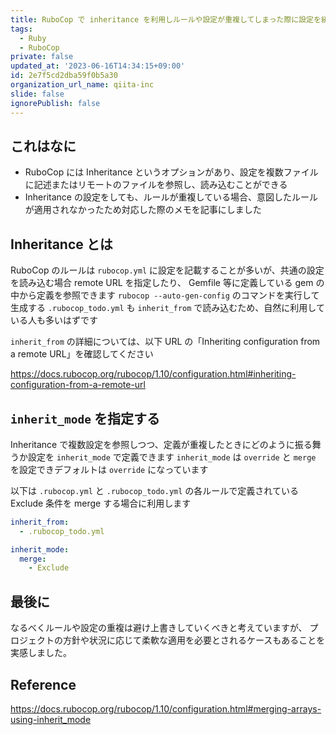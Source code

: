 ```yaml
---
title: RuboCop で inheritance を利用しルールや設定が重複してしまった際に設定を統合する方法
tags:
  - Ruby
  - RuboCop
private: false
updated_at: '2023-06-16T14:34:15+09:00'
id: 2e7f5cd2dba59f0b5a30
organization_url_name: qiita-inc
slide: false
ignorePublish: false
---
```


## これはなに

- RuboCop には Inheritance というオプションがあり、設定を複数ファイルに記述またはリモートのファイルを参照し、読み込むことができる
- Inheritance の設定をしても、ルールが重複している場合、意図したルールが適用されなかったため対応した際のメモを記事にしました

## Inheritance とは

RuboCop のルールは `rubocop.yml` に設定を記載することが多いが、共通の設定を読み込む場合 remote URL を指定したり、 Gemfile 等に定義している gem の中から定義を参照できます
`rubocop --auto-gen-config` のコマンドを実行して生成する `.rubocop_todo.yml` も `inherit_from` で読み込むため、自然に利用している人も多いはずです

`inherit_from` の詳細については、以下 URL の「Inheriting configuration from a remote URL」を確認してください

https://docs.rubocop.org/rubocop/1.10/configuration.html#inheriting-configuration-from-a-remote-url

## `inherit_mode` を指定する

Inheritance で複数設定を参照しつつ、定義が重複したときにどのように振る舞うか設定を `inherit_mode` で定義できます
`inherit_mode` は `override` と `merge` を設定できデフォルトは `override` になっています

以下は `.rubocop.yml` と `.rubocop_todo.yml` の各ルールで定義されている Exclude 条件を merge する場合に利用します

```yml:.rubocop.yml
inherit_from:
  - .rubocop_todo.yml

inherit_mode:
  merge:
    - Exclude

```

## 最後に

なるべくルールや設定の重複は避け上書きしていくべきと考えていますが、
プロジェクトの方針や状況に応じて柔軟な適用を必要とされるケースもあることを実感しました。

## Reference

https://docs.rubocop.org/rubocop/1.10/configuration.html#merging-arrays-using-inherit_mode
